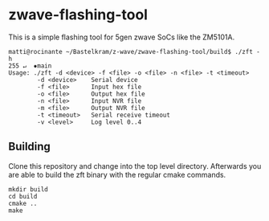 # zwave-flashing-tool
This is a simple flashing tool for 5gen zwave SoCs like the ZM5101A.

```{bash}
matti@rocinante ~/Bastelkram/z-wave/zwave-flashing-tool/build$ ./zft -h                                                                                                                                                        255 ↵  ✹main 
Usage: ./zft -d <device> -f <file> -o <file> -n <file> -t <timeout>
        -d <device>    Serial device
        -f <file>      Input hex file
        -o <file>      Output hex file
        -n <file>      Input NVR file
        -m <file>      Output NVR file
        -t <timeout>   Serial receive timeout
        -v <level>     Log level 0..4

```
## Building
Clone this repository and change into the top level directory.
Afterwards you are able to build the zft binary with the regular cmake commands.
```{bash}
mkdir build
cd build
cmake ..
make
```
